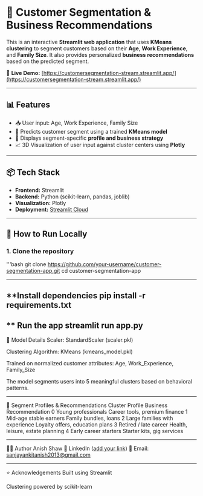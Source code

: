# 🧠 Customer Segmentation & Business Recommendations

This is an interactive **Streamlit web application** that uses **KMeans clustering** to segment customers based on their **Age**, **Work Experience**, and **Family Size**. It also provides personalized **business recommendations** based on the predicted segment.

🔗 **Live Demo:** [https://customersegmentation-stream.streamlit.app/](https://customersegmentation-stream.streamlit.app/)

---

## 📊 Features

- 📥 User input: Age, Work Experience, Family Size
- 🤖 Predicts customer segment using a trained **KMeans model**
- 🧾 Displays segment-specific **profile and business strategy**
- 📈 3D Visualization of user input against cluster centers using **Plotly**

---

## 📦 Tech Stack

- **Frontend:** Streamlit
- **Backend:** Python (scikit-learn, pandas, joblib)
- **Visualization:** Plotly
- **Deployment:** [Streamlit Cloud](https://streamlit.io/cloud)

---

## 🚀 How to Run Locally

### 1. Clone the repository
'''bash
git clone https://github.com/your-username/customer-segmentation-app.git
cd customer-segmentation-app

----------------------------------------------------
**Install dependencies
    pip install -r requirements.txt
----------------------------------------------------------
** Run the app
    streamlit run app.py
-------------------------------------------------------
🧠 Model Details
Scaler: StandardScaler (scaler.pkl)

Clustering Algorithm: KMeans (kmeans_model.pkl)

Trained on normalized customer attributes: Age, Work_Experience, Family_Size

The model segments users into 5 meaningful clusters based on behavioral patterns.

-------------------------------------------------------------------
🎯 Segment Profiles & Recommendations
Cluster	Profile	Business Recommendation
0	Young professionals	Career tools, premium finance
1	Mid-age stable earners	Family bundles, loans
2	Large families with experience	Loyalty offers, education plans
3	Retired / late career	Health, leisure, estate planning
4	Early career starters	Starter kits, gig services

----------------------------------------------------------------------------

🙋‍♂️ Author
Anish Shaw
🔗 LinkedIn ([add your link](https://www.linkedin.com/in/anish-shaw-2206b8220/?utm_source=share&utm_campaign=share_via&utm_content=profile&utm_medium=android_app))
📧 Email: sanjayankitanish2013@gmail.com

------------------------------------------------------------------------------

⭐ Acknowledgements
Built using Streamlit

Clustering powered by scikit-learn
